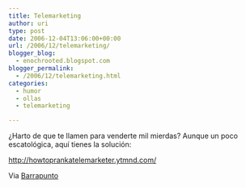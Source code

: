 ```yaml
---
title: Telemarketing
author: uri
type: post
date: 2006-12-04T13:06:00+00:00
url: /2006/12/telemarketing/
blogger_blog:
  - enochrooted.blogspot.com
blogger_permalink:
  - /2006/12/telemarketing.html
categories:
  - humor
  - ollas
  - telemarketing

---
```

¿Harto de que te llamen para venderte mil mierdas? Aunque un poco escatológica, aquí tienes la solución:

<http://howtoprankatelemarketer.ytmnd.com/>

Via [Barrapunto][1]

 [1]: http://ocio.barrapunto.com/ocio/06/12/04/009255.shtml